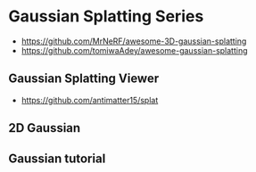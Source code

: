 # Gaussian Splatting Series

- https://github.com/MrNeRF/awesome-3D-gaussian-splatting
- https://github.com/tomiwaAdey/awesome-gaussian-splatting


## Gaussian Splatting Viewer

- https://github.com/antimatter15/splat 
## 2D Gaussian 

## Gaussian tutorial